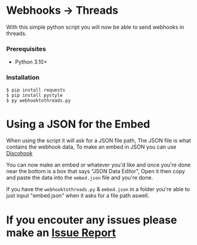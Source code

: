 # Webhooks -> Threads

With this simple python script you will now be able to send webhooks in threads. 

### Prerequisites

* Python 3.10+

### Installation

```
$ pip install requests
$ pip install pystyle
$ py webhooktothreads.py
```

# Using a JSON for the Embed

When using the script it will ask for a JSON file path, The JSON file is what contains the webhook data, To make an embed in JSON you can use [Discohook](https://discohook.org/)

You can now make an embed or whatever you'd like and once you're done near the bottom is a box that says "JSON Data Editor", Open it then copy and paste the data into the `embed.json` file and you're done.

If you have the `webhooktothreads.py` & `embed.json` in a folder you're able to just input "embed.json" when it asks for a file path aswell.

# If you encouter any issues please make an [Issue Report](https://github.com/uhwock/webhooks-to-threads/issues/new/choose) 
